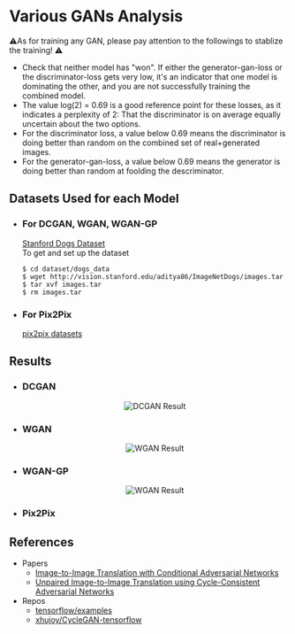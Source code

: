 # Various GANs Analysis

:warning:As for training any GAN, please pay attention to the followings to stablize the training! :warning:
- Check that neither model has "won". If either the generator-gan-loss or the discriminator-loss gets very low, it's an indicator that one model is dominating the other, and you are not successfully training the combined model.
- The value log(2) = 0.69 is a good reference point for these losses, as it indicates a perplexity of 2: That the discriminator is on average equally uncertain about the two options.
- For the discriminator loss, a value below 0.69 means the discriminator is doing better than random on the combined set of real+generated images.
- For the generator-gan-loss, a value below 0.69 means the generator is doing better than random at foolding the descriminator.

## Datasets Used for each Model
- ### For DCGAN, WGAN, WGAN-GP
  [Stanford Dogs Dataset](http://vision.stanford.edu/aditya86/ImageNetDogs/)<br>
  To get and set up the dataset
  ```console
  $ cd dataset/dogs_data
  $ wget http://vision.stanford.edu/aditya86/ImageNetDogs/images.tar
  $ tar xvf images.tar
  $ rm images.tar
  ```
  
- ### For Pix2Pix
  [pix2pix datasets](https://people.eecs.berkeley.edu/~tinghuiz/projects/pix2pix/datasets/)
  
## Results
- ### DCGAN
  <div align="center">
  <img src="https://user-images.githubusercontent.com/37681936/75147367-7a52ed80-5740-11ea-88f6-445813b33b88.png" alt="DCGAN Result">
  </div>
- ### WGAN
  <div align="center">
  <img src="https://user-images.githubusercontent.com/37681936/74636528-88869400-51ab-11ea-983a-146934353f8b.png" alt="WGAN Result">
  </div>
- ### WGAN-GP
  <div align="center">
  <img src="https://user-images.githubusercontent.com/37681936/75090485-ad617980-55a6-11ea-88e3-3639ab2bc1e4.png" alt="WGAN Result">
  </div>
- ### Pix2Pix
  
## References
- Papers
  - [Image-to-Image Translation with Conditional Adversarial Networks](https://arxiv.org/abs/1611.07004)
  - [Unpaired Image-to-Image Translation using Cycle-Consistent Adversarial Networks](https://arxiv.org/abs/1703.10593)
- Repos
  - [tensorflow/examples](https://github.com/tensorflow/examples)
  - [xhujoy/CycleGAN-tensorflow](https://github.com/xhujoy/CycleGAN-tensorflow)
